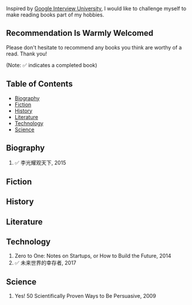 Inspired by [Google Interview University](https://github.com/jwasham/google-interview-university/blob/master/README.md), I would like to challenge myself to make reading books part of my hobbies. 

## Recommendation Is Warmly Welcomed

Please don't hesitate to recommend any books you think are worthy of a read. Thank you!

(Note: :white_check_mark: indicates a completed book)

## Table of Contents

- [Biography](#biography)
- [Fiction](#fiction)
- [History](#history)
- [Literature](#literature)
- [Technology](#technology)
- [Science](#science)

## Biography
1. :white_check_mark: 李光耀观天下, 2015

## Fiction
    
## History

## Literature

## Technology
1. Zero to One: Notes on Startups, or How to Build the Future, 2014
1. :white_check_mark: 未来世界的幸存者, 2017

## Science
1. Yes! 50 Scientifically Proven Ways to Be Persuasive, 2009
